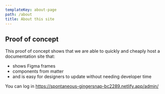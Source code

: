 ```yaml
---
templateKey: about-page
path: /about
title: About this site
---
```

## Proof of concept

This proof of concept shows that we are able to quickly and cheaply host a documentation site that:

* shows Figma frames
* components from matter
* and is easy for designers to update without needing developer time

Y﻿ou can log in <https://spontaneous-gingersnap-bc2289.netlify.app/admin/>